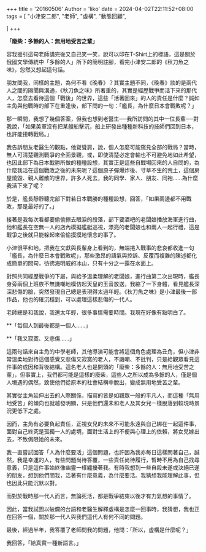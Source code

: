 +++
title = '20160506'
Author = 'liko'
date = 2024-04-02T22:11:52+08:00
tags = [
    "小津安二郎",
    "老師",
    "虛構",
    "動態回顧",
    

]
+++

**「廢柴：多餘的人：無用地受苦之輩」**

  

容我援引這句老師講完後又自己笑一笑，說可以印在T-Shirt上的標語，這是關於俄國文學傳統中「多餘的人」所下的簡明註腳，看完小津安二郎的《秋刀魚之味》，忽然又想起這句話。

朋友問我，同樣的主題，為何不看《晚春》？其實主題不同，《晚春》談的是兩代人之間的隔閡與溝通，《秋刀魚之味》所著重的，其實是經歷戰爭而活下來的那代人，怎麼去看待這個「戰後」的世界，這些「活著回來」的人的責任是什麼？誠如主角與他戰時的部下在重逢後，部下問的一句：「艦長，為什麼日本會戰敗呢？」

  

那一瞬間，我想了幾個答案，但我也想到老醫生──我所訪問的其中一位長輩──對我說，「如果美軍沒有把某艘船擊沉，船上研發出種種新科技的技師們回到日本，也許能扭轉戰局。」

我告訴朋友老醫生的觀點，他聳聳肩，說，個人怎麼可能窺見全部的戰局？當時，無人可清楚觀測戰爭的全面景觀，或，即使清楚必定會輸也不可避免地如此希望，也因此部下為日本戰勝所做的種種設想，其實正是這些自戰場回來的人自問的，為什麼我活在這個戰敗之後的未來呢？這個原子彈爆炸後、寸草不生的荒土，這個房屋燒毀、親人離散的世界，許多人死去，我的同學、家人、朋友、同袍……為什麼我活下來了呢？

於是，艦長靜靜聽完部下對若日本戰勝的種種設想，回答，「如果兩邊都不用戰敗，那是最好的了。」

  

接著是我每次看都要偷偷擦去眼淚的段落，部下要酒吧的老闆娘播放海軍進行曲，他和艦長在空無一人的店內模擬艦艇巡視，漂亮的老闆娘也和兩人一起行禮，這是戰爭之後就只能躲起來偷偷摸摸地懷念的事了。

小津很平和地，把我在文獻與長輩身上看到的，無端捲入戰事的悲哀都收進一句「艦長，為什麼日本會戰敗呢」，那些激昂的語氣與控訴、反覆而複雜的陳述都化成簡單的問句，彷彿海明威的冰山，只有十分之一露在水面上。

對照共同經歷戰爭的下屬，與給予溫柔理解的老闆娘，進行曲第二次出現時，艦長身旁兩個上班族不無譏嘲地模仿起天皇的玉音放送，我縮了一下身體，看見艦長深深悲傷的臉，突然發現自己總是表現得太過年輕。《秋刀魚之味》是小津最後一部作品，他也的確沉穩到，可以處理這樣悲傷的一代人。

老師總是和我說，我還太年輕，很多事情需要時間。我現在好像有點明白了。

  

**「每個人到最後都是一個人......」

**「我又寂寞、又悲傷......」

  

這兩句話來自主角的中學老師，其他導演可能會將這個角色處理為丑角，但小津非常溫柔地對待這個感覺又悲傷又寂寞的老人，不譏嘲、不批判，只是給觀眾看見這件事的成因和背後結構。這名老人也是開頭的「廢柴：多餘的人：無用地受苦之輩」，但事實上，我們都可能是這樣的廢柴，這些人之所以成為多餘的人，僅是個人境遇的偶然，致使他們從原本的社會結構中脫出，變成無用地受苦之輩。

其實從主角延伸出去的人際關係，描寫的皆是如觀眾一般的平凡人，而這種「無用地受苦」的傾向也就越發明顯，只是他們還未和老人及其女兒一樣脫落到較現時景況更低下之處。

因而，主角有必要負起責任，正視女兒的未來不可能永遠與自己綁在一起這件事，面對自己終究是孤獨一人的處境，面對生活上的不便與心理上的依賴，將女兒嫁出去，不致侷限她的未來。

  

我一直嘗試回答「人為什麼要活」這個問題，也許因為我亦每日這樣問著自己，誠然，我是幸運的人，有些問題尚待答覆，一些責任尚待履行，暫時不用為自己找尋意義，只是這件事始終像幽靈一樣纏擾著我。有時我想到一些自殺未遂或決絕已遂的朋友，想到他們問我，活著有什麼意義，為什麼要活。我猜想我能理解此事，但也因此只能沉默以對。

而對於戰時那一代人而言，無論死活，都是戰爭結束以後才有力氣想的事情了。

因此，當我試圖以破爛的台語和老醫生解釋虛構是怎麼一回事時，我猜想，我也正在回答一個，關於那一代人與我們這代人有何不同的問題。

  

最後，經過半年，我答覆了老師問我的問題，他問：「所以，虛構是什麼呢？」

我回答，「給真實一種新語言。」


<!-- Google tag (gtag.js) -->
<script async src="https://www.googletagmanager.com/gtag/js?id=G-GMSTCBCHEG"></script>
<script>
  window.dataLayer = window.dataLayer || [];
  function gtag(){dataLayer.push(arguments);}
  gtag('js', new Date());

  gtag('config', 'G-GMSTCBCHEG');
</script>